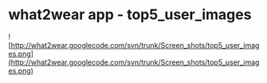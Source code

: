 # what2wear app - top5\_user\_images #

![http://what2wear.googlecode.com/svn/trunk/Screen_shots/top5_user_images.png](http://what2wear.googlecode.com/svn/trunk/Screen_shots/top5_user_images.png)